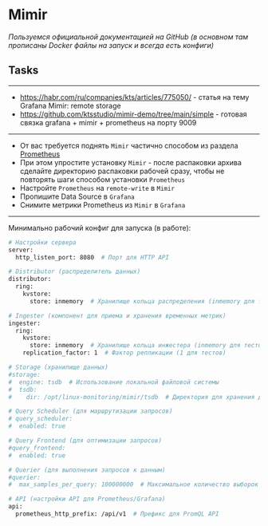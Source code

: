 # Mimir

_Пользуемся официальной документацией на GitHub (в основном там прописаны Docker файлы на запуск и всегда есть конфиги)_

## Tasks

---
- https://habr.com/ru/companies/kts/articles/775050/ - статья на тему Grafana Mimir: remote storage
- https://github.com/ktsstudio/mimir-demo/tree/main/simple - готовая связка grafana + mimir + prometheus на порту 9009

---

 - От вас требуется поднять `Mimir` частично способом из раздела [Prometheus](https://github.com/lamjob1993/linux-monitoring/tree/main/prometheus "Запускаем голый бинарь Prometheus, пишем юнит и простую автоматизацию
")
 - При этом упростите установку `Mimir` - после распаковки архива сделайте директорию распаковки рабочей сразу, чтобы не повторять шаги способом установки `Prometheus`
 - Настройте `Prometheus` на `remote-write` в `Mimir`
 - Пропишите Data Source в `Grafana`
 - Снимите метрики Prometheus из `Mimir` в `Grafana`

---

Минимально рабочий конфиг для запуска (в работе):

```bash
# Настройки сервера
server:
  http_listen_port: 8080  # Порт для HTTP API

# Distributor (распределитель данных)
distributor:
  ring:
    kvstore:
      store: inmemory  # Хранилище кольца распределения (inmemory для тестов)

# Ingester (компонент для приема и хранения временных метрик)
ingester:
  ring:
    kvstore:
      store: inmemory  # Хранилище кольца инжестера (inmemory для тестов)
    replication_factor: 1  # Фактор репликации (1 для тестов)

# Storage (хранилище данных)
#storage:
#  engine: tsdb  # Использование локальной файловой системы
#  tsdb:
#    dir: /opt/linux-monitoring/mimir/tsdb  # Директория для хранения данных TSDB

# Query Scheduler (для маршрутизации запросов)
# query_scheduler:
#  enabled: true

# Query Frontend (для оптимизации запросов)
#query_frontend:
#  enabled: true

# Querier (для выполнения запросов к данным)
#querier:
#  max_samples_per_query: 100000000  # Максимальное количество выборок для одного запроса

# API (настройки API для Prometheus/Grafana)
api:
  prometheus_http_prefix: /api/v1  # Префикс для PromQL API
```
